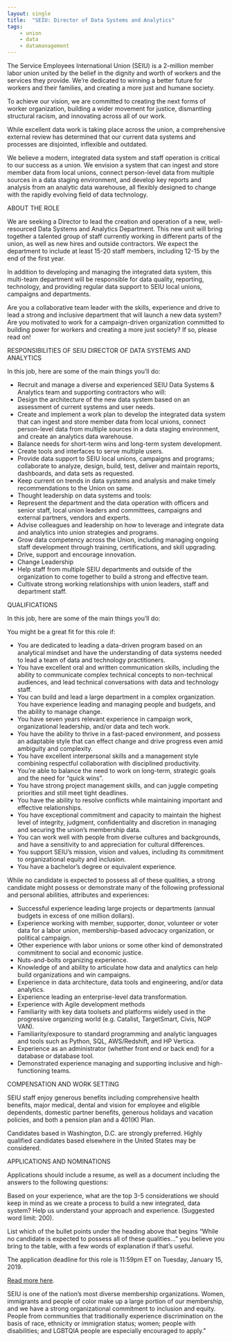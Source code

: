 ```yaml
---
layout: single
title:  "SEIU: Director of Data Systems and Analytics"
tags: 
    - union
    - data
    - datamanagement
---
```


The Service Employees International Union (SEIU) is a 2-million member labor union united by the belief in the dignity and worth of workers and the services they provide. We’re dedicated to winning a better future for workers and their families, and creating a more just and humane society.

To achieve our vision, we are committed to creating the next forms of worker organization, building a wider movement for justice, dismantling structural racism, and innovating across all of our work.

While excellent data work is taking place across the union, a comprehensive external review has determined that our current data systems and processes are disjointed, inflexible and outdated.

We believe a modern, integrated data system and staff operation is critical to our success as a union. We envision a system that can ingest and store member data from local unions, connect person-level data from multiple sources in a data staging environment, and develop key reports and analysis from an analytic data warehouse, all flexibly designed to change with the rapidly evolving field of data technology.

ABOUT THE ROLE

We are seeking a Director to lead the creation and operation of a new, well-resourced Data Systems and Analytics Department.  This new unit will bring together a talented group of staff currently working in different parts of the union, as well as new hires and outside contractors. We expect the department to include at least 15-20 staff members, including 12-15 by the end of the first year.  

In addition to developing and managing the integrated data system, this multi-team department will be responsible for data quality, reporting, technology, and providing regular data support to SEIU local unions, campaigns and departments.

Are you a collaborative team leader with the skills, experience and drive to lead a strong and inclusive department that will launch a new data system? Are you motivated to work for a campaign-driven organization committed to building power for workers and creating a more just society? If so, please read on!

RESPONSIBILITIES OF SEIU DIRECTOR OF DATA SYSTEMS AND ANALYTICS

In this job, here are some of the main things you’ll do:

* Recruit and manage a diverse and experienced SEIU Data Systems & Analytics team and supporting contractors who will:
* Design the architecture of the new data system based on an assessment of current systems and user needs.
* Create and implement a work plan to develop the integrated data system that can ingest and store member data from local unions, connect person-level data from multiple sources in a data staging environment, and create an analytics data warehouse.
* Balance needs for short-term wins and long-term system development.
* Create tools and interfaces to serve multiple users.
* Provide data support to SEIU local unions, campaigns and programs; collaborate to analyze, design, build, test, deliver and maintain reports, dashboards, and data sets as requested.
* Keep current on trends in data systems and analysis and make timely recommendations to the Union on same.
* Thought leadership on data systems and tools:
* Represent the department and the data operation with officers and senior staff, local union leaders and committees, campaigns and external partners, vendors and experts.
* Advise colleagues and leadership on how to leverage and integrate data and analytics into union strategies and programs.
* Grow data competency across the Union, including managing ongoing staff development through training, certifications, and skill upgrading.
* Drive, support and encourage innovation.
* Change Leadership
* Help staff from multiple SEIU departments and outside of the organization to come together to build a strong and effective team.
* Cultivate strong working relationships with union leaders, staff and department staff.
 
QUALIFICATIONS

In this job, here are some of the main things you’ll do:

You might be a great fit for this role if:

* You are dedicated to leading a data-driven program based on an analytical mindset and have the understanding of data systems needed to lead a team of data and technology practitioners.
* You have excellent oral and written communication skills, including the ability to communicate complex technical concepts to non-technical audiences, and lead technical conversations with data and technology staff.
* You can build and lead a large department in a complex organization. You have experience leading and managing people and budgets, and the ability to manage change.
* You have seven years relevant experience in campaign work, organizational leadership, and/or data and tech work.
* You have the ability to thrive in a fast-paced environment, and possess an adaptable style that can effect change and drive progress even amid ambiguity and complexity.
* You have excellent interpersonal skills and a management style combining respectful collaboration with disciplined productivity.
* You’re able to balance the need to work on long-term, strategic goals and the need for “quick wins”.
* You have strong project management skills, and can juggle competing priorities and still meet tight deadlines.
* You have the ability to resolve conflicts while maintaining important and effective relationships.
* You have exceptional commitment and capacity to maintain the highest level of integrity, judgment, confidentiality and discretion in managing and securing the union’s membership data.
* You can work well with people from diverse cultures and backgrounds, and have a sensitivity to and appreciation for cultural differences.
* You support SEIU’s mission, vision and values, including its commitment to organizational equity and inclusion.
* You have a bachelor’s degree or equivalent experience.

While no candidate is expected to possess all of these qualities, a strong candidate might possess or demonstrate many of the following professional and personal abilities, attributes and experiences:

* Successful experience leading large projects or departments (annual budgets in excess of one million dollars).
* Experience working with member, supporter, donor, volunteer or voter data for a labor union, membership-based advocacy organization, or political campaign.
* Other experience with labor unions or some other kind of demonstrated commitment to social and economic justice.
* Nuts-and-bolts organizing experience.
* Knowledge of and ability to articulate how data and analytics can help build organizations and win campaigns.
* Experience in data architecture, data tools and engineering, and/or data analytics.
* Experience leading an enterprise-level data transformation.
* Experience with Agile development methods
* Familiarity with key data toolsets and platforms widely used in the progressive organizing world (e.g. Catalist, TargetSmart, Civis, NGP VAN).
* Familiarity/exposure to standard programming and analytic languages and tools such as Python, SQL, AWS/Redshift, and HP Vertica.
* Experience as an administrator (whether front end or back end) for a database or database tool.
* Demonstrated experience managing and supporting inclusive and high-functioning teams.

COMPENSATION AND WORK SETTING

SEIU staff enjoy generous benefits including comprehensive health benefits, major medical, dental and vision for employee and eligible dependents, domestic partner benefits, generous holidays and vacation policies, and both a pension plan and a 401(K) Plan.

Candidates based in Washington, D.C. are strongly preferred. Highly qualified candidates based elsewhere in the United States may be considered.

APPLICATIONS AND NOMINATIONS

Applications should include a resume, as well as a document including the answers to the following questions:

Based on your experience, what are the top 3-5 considerations we should keep in mind as we create a process to build a new integrated, data system? Help us understand your approach and experience. (Suggested word limit: 200).

List which of the bullet points under the heading above that begins “While no candidate is expected to possess all of these qualities...” you believe you bring to the table, with a few words of explanation if that’s useful.

The application deadline for this role is 11:59pm ET on Tuesday, January 15, 2019.

[Read more here](https://careers-seiu.icims.com/jobs/2699/director-of-data-%26-systems-analytics/job?mode=view&mobile=false&width=787&height=500&bga=true&needsRedirect=false&jan1offset=-300&jun1offset=-300).

SEIU is one of the nation’s most diverse membership organizations. Women, immigrants and people of color make up a large portion of our membership, and we have a strong organizational commitment to inclusion and equity.  People from communities that traditionally experience discrimination on the basis of race, ethnicity or immigration status; women; people with disabilities; and LGBTQIA people are especially encouraged to apply."